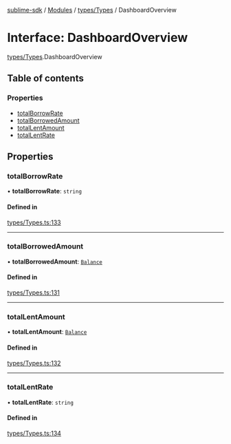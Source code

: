 [sublime-sdk](../README.md) / [Modules](../modules.md) / [types/Types](../modules/types_Types.md) / DashboardOverview

# Interface: DashboardOverview

[types/Types](../modules/types_Types.md).DashboardOverview

## Table of contents

### Properties

- [totalBorrowRate](types_Types.DashboardOverview.md#totalborrowrate)
- [totalBorrowedAmount](types_Types.DashboardOverview.md#totalborrowedamount)
- [totalLentAmount](types_Types.DashboardOverview.md#totallentamount)
- [totalLentRate](types_Types.DashboardOverview.md#totallentrate)

## Properties

### totalBorrowRate

• **totalBorrowRate**: `string`

#### Defined in

[types/Types.ts:133](https://github.com/sublime-finance/sublime-sdk/blob/c4b3a81/src/types/Types.ts#L133)

___

### totalBorrowedAmount

• **totalBorrowedAmount**: [`Balance`](types_Types.Balance.md)

#### Defined in

[types/Types.ts:131](https://github.com/sublime-finance/sublime-sdk/blob/c4b3a81/src/types/Types.ts#L131)

___

### totalLentAmount

• **totalLentAmount**: [`Balance`](types_Types.Balance.md)

#### Defined in

[types/Types.ts:132](https://github.com/sublime-finance/sublime-sdk/blob/c4b3a81/src/types/Types.ts#L132)

___

### totalLentRate

• **totalLentRate**: `string`

#### Defined in

[types/Types.ts:134](https://github.com/sublime-finance/sublime-sdk/blob/c4b3a81/src/types/Types.ts#L134)

